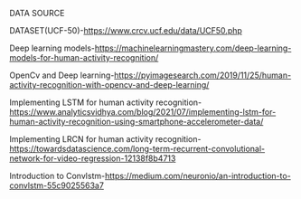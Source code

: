 DATA SOURCE

DATASET(UCF-50)-https://www.crcv.ucf.edu/data/UCF50.php

Deep learning models-https://machinelearningmastery.com/deep-learning-models-for-human-activity-recognition/

OpenCv and Deep learning-https://pyimagesearch.com/2019/11/25/human-activity-recognition-with-opencv-and-deep-learning/

Implementing LSTM for human activity recognition-https://www.analyticsvidhya.com/blog/2021/07/implementing-lstm-for-human-activity-recognition-using-smartphone-accelerometer-data/

Implementing LRCN for human activity recognition-https://towardsdatascience.com/long-term-recurrent-convolutional-network-for-video-regression-12138f8b4713

Introduction to Convlstm-https://medium.com/neuronio/an-introduction-to-convlstm-55c9025563a7
